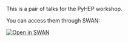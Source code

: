 This is a pair of talks for the PyHEP workshop. 

You can access them through SWAN:

[![Open in SWAN](http://swanserver.web.cern.ch/swanserver/images/badge_swan_white_150.png)](https://cern.ch/swanserver/cgi-bin/go?projurl=https://github.com/henryiii/pybindings_cc.git)
